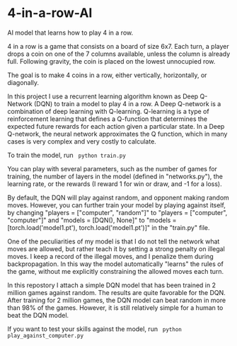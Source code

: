# 4-in-a-row-AI

AI model that learns how to play 4 in a row.

4 in a row is a game that consists  on a board of size 6x7. Each turn, a player drops a coin on one of the 7 columns available, unless the column is already full. Following gravity, the coin is placed on the lowest unnocupied row.

The goal is to make 4 coins in a row, either vertically, horizontally, or diagonally.

In this project I use a recurrent learning algorithm known as Deep Q-Network (DQN) to train a model to play 4 in a row. A Deep Q-network is a combination of deep learning with Q-learning. Q-learning is a type of reinforcement learning that defines a Q-function that determines the expected future rewards for each action given a particular state. In a Deep Q-network, the neural network approximates the Q function, which in many cases is very complex and very costly to calculate.

To train the model, run <code> python train.py </code>

You can play with several parameters, such as the number of games for training, the number of layers in the model (defined in "networks.py"), the learning rate, or the rewards (I reward 1 for win or draw, and -1 for a loss).

By default, the DQN will play against random, and opponent making random moves. However, you can further train your model by playing against itself, by changing "players = ["computer", "random"]" to "players = ["computer", "computer"]" and "models = [DQN(), None]" to "models = [torch.load('model1.pt'), torch.load('model1.pt')]" in the "train.py" file.

One of the peculiarities of my model is that I do not tell the network what moves are allowed, but rather teach it by setting a strong penalty on illegal moves. I keep a record of the illegal moves, and I penalize them during backpropagation. In this way the model automatically "learns" the rules of the game, without me explicitly constraining the allowed moves each turn.

In this repostory I attach a simple DQN model that has been trained in 2 million games against random. The results are quite favorable for the DQN. After training for 2 million games, the DQN model can beat random in more than 98% of the games. However, it is still relatively simple for a human to beat the DQN model.

If you want to test your skills against the model, run <code> python play_against_computer.py </code>
